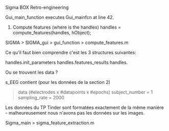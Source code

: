 Sigma BOX Retro-engineering

Gui_main_function executes Gui_mainfcn at line 42.

1. Compute features (where is the handles)
handles = compute_features(handles, hObject);

SIGMA > SIGMA_gui > gui_function > compute_features.m

Ce qu'il faut bien comprendre c'est les 3 structures suivantes: 

handles.init_parameters
handles.features_results
handles.


Ou se trouvent les data ?

s_EEG contient (pour les données de la section 2)
> data (#electrodes x #datapoints x #epochs)
> subject_number = 1
> sampling_rate = 2000

Les données du TP Tinder sont formatées exactement de la même manière - malheureusement nous n'avons pas les données sur les images.

Sigma_main > sigma_feature_extraction.m



